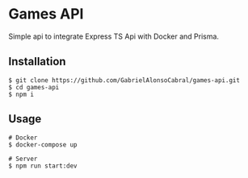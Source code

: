 # Games API
Simple api to integrate Express TS Api with Docker and Prisma.

## Installation

```
$ git clone https://github.com/GabrielAlonsoCabral/games-api.git
$ cd games-api
$ npm i
```


## Usage

```
# Docker
$ docker-compose up

# Server
$ npm run start:dev
```
